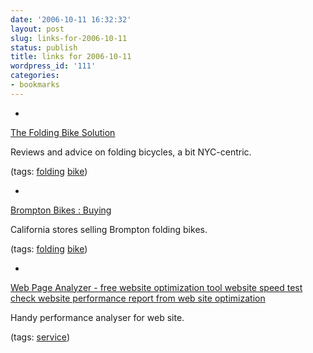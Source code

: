 ```yaml
---
date: '2006-10-11 16:32:32'
layout: post
slug: links-for-2006-10-11
status: publish
title: links for 2006-10-11
wordpress_id: '111'
categories:
- bookmarks
---
```



	
  *
		

[The Folding Bike Solution](http://www.transalt.org/features/foldingbike.html)


		

Reviews and advice on folding bicycles, a bit NYC-centric.


		

(tags: [folding](http://del.icio.us/eob/folding) [bike](http://del.icio.us/eob/bike))


	

	
  *
		

[Brompton Bikes : Buying](http://www.bromptonbicycle.co.uk/index.cfm?fuseaction=buying.dealers&RegionID=37&countryID=22)


		

California stores selling Brompton folding bikes.


		

(tags: [folding](http://del.icio.us/eob/folding) [bike](http://del.icio.us/eob/bike))


	

	
  *
		

[Web Page Analyzer - free website optimization tool website speed test check website performance report from web site optimization](http://www.websiteoptimization.com/services/analyze/)


		

Handy performance analyser for web site.


		

(tags: [service](http://del.icio.us/eob/service))


	



